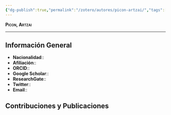 ```yaml
---
{"dg-publish":true,"permalink":"/zotero/autores/picon-artzai/","tags":["#autor","#researcher"]}
---
```



<span style="font-variant:small-caps; font-weight: bold;"> Picon, Artzai </span>

---


## Información General

- **Nacionalidad**:: 
- **Afiliación**:: 
- **ORCID**:: 
- **Google Scholar**:: 
- **ResearchGate**:: 
- **Twitter**:: 
- **Email**::
  
## Contribuciones y Publicaciones






